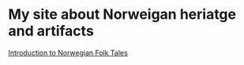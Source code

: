 # My site about Norweigan heriatge and artifacts

[Introduction to Norwegian Folk Tales](introduction-to-norweiganfolktale.md)
